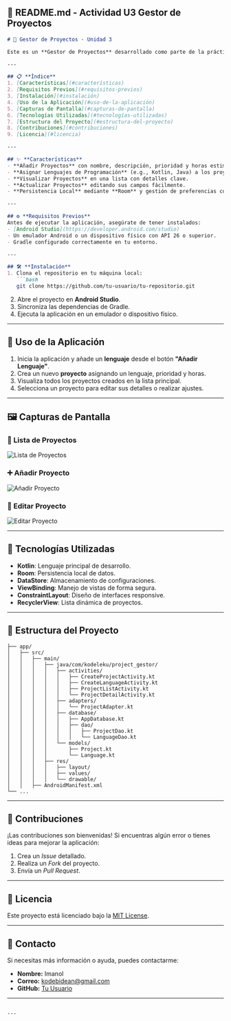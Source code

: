 
## 📄 **README.md** - Actividad U3 Gestor de Proyectos

```markdown
# 🚀 Gestor de Proyectos - Unidad 3

Este es un **Gestor de Proyectos** desarrollado como parte de la práctica de la Unidad 3. La aplicación permite gestionar proyectos, asignarles un lenguaje de programación, establecer prioridades y horas estimadas, todo mediante el uso de **Room** como base de datos local y **DataStore** para configuraciones.

---

## 📋 **Índice**
1. [Características](#características)
2. [Requisitos Previos](#requisitos-previos)
3. [Instalación](#instalación)
4. [Uso de la Aplicación](#uso-de-la-aplicación)
5. [Capturas de Pantalla](#capturas-de-pantalla)
6. [Tecnologías Utilizadas](#tecnologías-utilizadas)
7. [Estructura del Proyecto](#estructura-del-proyecto)
8. [Contribuciones](#contribuciones)
9. [Licencia](#licencia)

---

## ✨ **Características**
- **Añadir Proyectos** con nombre, descripción, prioridad y horas estimadas.
- **Asignar Lenguajes de Programación** (e.g., Kotlin, Java) a los proyectos.
- **Visualizar Proyectos** en una lista con detalles clave.
- **Actualizar Proyectos** editando sus campos fácilmente.
- **Persistencia Local** mediante **Room** y gestión de preferencias con **DataStore**.

---

## ⚙️ **Requisitos Previos**
Antes de ejecutar la aplicación, asegúrate de tener instalados:
- [Android Studio](https://developer.android.com/studio)
- Un emulador Android o un dispositivo físico con API 26 o superior.
- Gradle configurado correctamente en tu entorno.

---

## 🛠️ **Instalación**
1. Clona el repositorio en tu máquina local:
   ```bash
   git clone https://github.com/tu-usuario/tu-repositorio.git
   ```
2. Abre el proyecto en **Android Studio**.
3. Sincroniza las dependencias de Gradle.
4. Ejecuta la aplicación en un emulador o dispositivo físico.

---

## 📱 **Uso de la Aplicación**
1. Inicia la aplicación y añade un **lenguaje** desde el botón **"Añadir Lenguaje"**.
2. Crea un nuevo **proyecto** asignando un lenguaje, prioridad y horas.
3. Visualiza todos los proyectos creados en la lista principal.
4. Selecciona un proyecto para editar sus detalles o realizar ajustes.

---

## 🖼️ **Capturas de Pantalla**

### 🎨 Lista de Proyectos
![Lista de Proyectos](link_a_tu_imagen_1.png)

### ➕ Añadir Proyecto
![Añadir Proyecto](link_a_tu_imagen_2.png)

### 📝 Editar Proyecto
![Editar Proyecto](link_a_tu_imagen_3.png)

---

## 🧰 **Tecnologías Utilizadas**
- **Kotlin**: Lenguaje principal de desarrollo.
- **Room**: Persistencia local de datos.
- **DataStore**: Almacenamiento de configuraciones.
- **ViewBinding**: Manejo de vistas de forma segura.
- **ConstraintLayout**: Diseño de interfaces responsive.
- **RecyclerView**: Lista dinámica de proyectos.

---

## 📁 **Estructura del Proyecto**
```
├── app/
│   ├── src/
│   │   ├── main/
│   │   │   ├── java/com/kodeleku/project_gestor/
│   │   │   │   ├── activities/
│   │   │   │   │   ├── CreateProjectActivity.kt
│   │   │   │   │   ├── CreateLanguageActivity.kt
│   │   │   │   │   ├── ProjectListActivity.kt
│   │   │   │   │   └── ProjectDetailActivity.kt
│   │   │   │   ├── adapters/
│   │   │   │   │   └── ProjectAdapter.kt
│   │   │   │   ├── database/
│   │   │   │   │   ├── AppDatabase.kt
│   │   │   │   │   ├── dao/
│   │   │   │   │   │   ├── ProjectDao.kt
│   │   │   │   │   │   └── LanguageDao.kt
│   │   │   │   └── models/
│   │   │   │       ├── Project.kt
│   │   │   │       └── Language.kt
│   │   │   ├── res/
│   │   │   │   ├── layout/
│   │   │   │   ├── values/
│   │   │   │   └── drawable/
│   │   ├── AndroidManifest.xml
└── ...
```

---

## 🤝 **Contribuciones**
¡Las contribuciones son bienvenidas! Si encuentras algún error o tienes ideas para mejorar la aplicación:
1. Crea un *Issue* detallado.
2. Realiza un *Fork* del proyecto.
3. Envía un *Pull Request*.

---

## 📝 **Licencia**
Este proyecto está licenciado bajo la [MIT License](https://opensource.org/licenses/MIT).

---

## 📧 **Contacto**
Si necesitas más información o ayuda, puedes contactarme:
- **Nombre:** Imanol
- **Correo:** kodebidean@gmail.com
- **GitHub:** [Tu Usuario](https://github.com/tu-usuario)

---

```

---